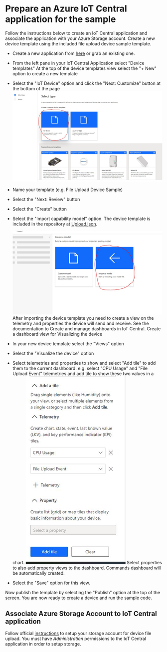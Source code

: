 # Prepare an Azure IoT Central application for the sample

Follow the instructions below to create an IoT Central application and associate the application with your Azure Storage account. Create a new device template using the included file upload device sample template.

- Create a new application from [here](https://apps.azureiotcentral.com/build) or grab an existing one.
- From the left pane in your IoT Central Application select "Device templates"
  At the top of the device templates view select the "+ New" option to create a new template
- Select the "IoT Device" option and click the "Next: Customize" button at the bottom of the page
  ![iot_device](../media/iot_device.jpg)

- Name your template (e.g. File Upload Device Sample)
- Select the "Next: Review" button
- Select the "Create" button
- Select the "Import capability model" option. The device template is included in the repository at [Upload.json](../Upload.json).

  ![import_model](../media/import_model.jpg)
  After importing the device template you need to create a view on the telemetry and properties the device will send and receive. See the documentation to Create and manage dashboards in IoT Central. Create a dashboard view for Visualizing the device

- In your new device template select the "Views" option
- Select the "Visualize the device" option
- Select telemetries and properties to show and select "Add tile" to add them to the current dashboard.
  e.g. select "CPU Usage" and "File Upload Event" telemetries and add tile to show these two values in a chart.
  ![add_telemetry](../media/add_telemetry.jpg)
  Select properties to also add property views to the dashboard. Commands dashboard will be automatically created.
- Select the "Save" option for this view.

Now publish the template by selecting the "Publish" option at the top of the screen. You are now ready to create a device and run the sample code.

## Associate Azure Storage Account to IoT Central application
Follow official [instructions](https://aka.ms/iotcentral-file-upload) to setup your storage account for device file upload. You must have _Administration_ permissions to the IoT Central application in order to setup storage.